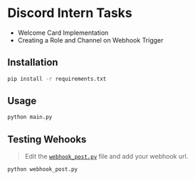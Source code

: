 # Discord Intern Tasks
- Welcome Card Implementation
- Creating a Role and Channel on Webhook Trigger

## Installation
```bash
pip install -r requirements.txt
```

## Usage
```bash
python main.py
```

## Testing Wehooks
> Edit the [`webhook_post.py`](./webhook_post.py) file and add your webhook url.
```bash
python webhook_post.py
```